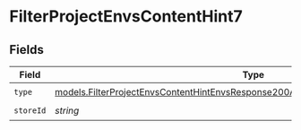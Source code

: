 # FilterProjectEnvsContentHint7


## Fields

| Field                                                                                                                                                                          | Type                                                                                                                                                                           | Required                                                                                                                                                                       | Description                                                                                                                                                                    |
| ------------------------------------------------------------------------------------------------------------------------------------------------------------------------------ | ------------------------------------------------------------------------------------------------------------------------------------------------------------------------------ | ------------------------------------------------------------------------------------------------------------------------------------------------------------------------------ | ------------------------------------------------------------------------------------------------------------------------------------------------------------------------------ |
| `type`                                                                                                                                                                         | [models.FilterProjectEnvsContentHintEnvsResponse200ApplicationJSONResponseBody1Type](../models/filterprojectenvscontenthintenvsresponse200applicationjsonresponsebody1type.md) | :heavy_check_mark:                                                                                                                                                             | N/A                                                                                                                                                                            |
| `storeId`                                                                                                                                                                      | *string*                                                                                                                                                                       | :heavy_check_mark:                                                                                                                                                             | N/A                                                                                                                                                                            |
